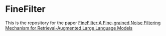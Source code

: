 # FineFilter
This is the repository for the paper [FineFilter:A Fine-grained Noise Filtering Mechanism for Retrieval-Augmented Large Language Models](https://arxiv.org/pdf/2502.11811)
